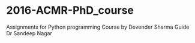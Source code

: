 # 2016-ACMR-PhD_course
Assignments for Python programming Course by Devender Sharma Guide Dr Sandeep Nagar
